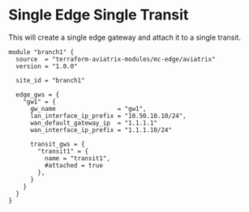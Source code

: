 # Single Edge Single Transit
This will create a single edge gateway and attach it to a single transit.

```hcl
module "branch1" {
  source  = "terraform-aviatrix-modules/mc-edge/aviatrix"
  version = "1.0.0"

  site_id = "branch1"

  edge_gws = {
    "gw1" = {
      gw_name                 = "gw1",
      lan_interface_ip_prefix = "10.50.10.10/24",
      wan_default_gateway_ip  = "1.1.1.1"
      wan_interface_ip_prefix = "1.1.1.10/24"

      transit_gws = {
        "transit1" = {
          name = "transit1",
          #attached = true
        },
      }
    }
  }
}
```